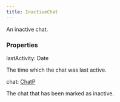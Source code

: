 ```yaml
---
title: InactiveChat
---
```


An inactive chat.

### Properties

<div class="flex flex-col gap-3"><div><div class="flex gap-2"><div class="font-mono"><span class="font-bold">lastActivity</span><span class="opacity-50">:</span> <span href="/">Date</span></div></div><div class="pl-3"><div class="no-margin">

The time which the chat was last active.

</div></div></div><div><div class="flex gap-2"><div class="font-mono"><span class="font-bold">chat</span><span class="opacity-50">:</span> <a href="/gh/types/chatp"  >ChatP</a></div></div><div class="pl-3"><div class="no-margin">

The chat that has been marked as inactive.

</div></div></div></div>

